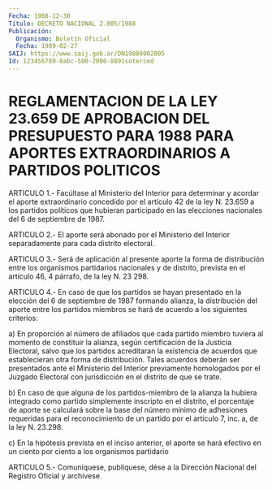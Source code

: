 ```yaml
---
Fecha: 1988-12-30
Título: DECRETO NACIONAL 2.005/1988
Publicación:
  Organismo: Boletín Oficial
  Fecha: 1989-02-27
SAIJ: https://www.saij.gob.ar/DN19880002005
Id: 123456789-0abc-500-2000-8891soterced
---
```

# REGLAMENTACION  DE LA LEY 23.659 DE APROBACION DEL PRESUPUESTO PARA 1988 PARA APORTES EXTRAORDINARIOS A PARTIDOS POLITICOS

<a id="1"></a>
ARTICULO  1.-  Facúltase  al  Ministerio  del  Interior  para determinar  y  acordar  el  aporte  extraordinario concedido por el artículo  42  de  la  ley N. 23.659 a los  partidos  políticos  que hubieran  participado  en   las  elecciones  nacionales  del  6  de septiembre de 1987.

<a id="2"></a>
ARTICULO  2.-  El  aporte  será  abonado por el Ministerio del Interior separadamente para cada distrito electoral.

<a id="3"></a>
ARTICULO 3.- Será de aplicación al presente aporte la forma de distribución  entre  los  organismos  partidarios  nacionales  y de distrito,  prevista  en  el artículo 46, 4 párrafo, de la ley N. 23 298.

<a id="4"></a>
ARTICULO 4.- En caso de que los partidos se hayan presentado en la elección  del  6  de  septiembre  de  1987  formando alianza, la distribución  del  aporte entre los partidos miembros  se  hará  de acuerdo a los siguientes criterios:

a) En proporción al  número  de  afiliados que cada partido miembro tuviera al momento de constituir la  alianza,  según  certificación de  la  Justicia  Electoral, salvo que los partidos acreditaran  la existencia de acuerdos que establecieran otra forma de distribución.  Tales  acuerdos  deberán  ser  presentados  ante  el Ministerio del Interior  previamente  homologados  por  el  Juzgado Electoral  con  jurisdicción  en  el distrito de que se trate.

b) En caso de que alguna de los partidos-miembro  de  la alianza la hubiera  integrado  como  partido  simplemente  inscripto  en    el distrito,  el  porcentaje  de aporte se calculará sobre la base del número mínimo de adhesiones  requeridas  para  el reconocimiento de un  partido por el artículo 7, inc. a, de la ley  N.  23.298.

c) En  la  hipótesis  prevista  en el inciso anterior, el aporte se hará efectivo en un ciento por ciento  a  los organismos partidario

<a id="5"></a>
ARTICULO  5.-  Comuníquese,  publíquese,  dése  a la Dirección Nacional del Registro Oficial y archívese.